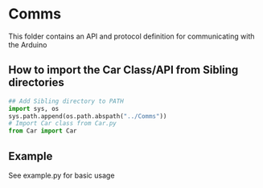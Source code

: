 # Comms

This folder contains an API and protocol definition for communicating with the Arduino

## How to import the Car Class/API from Sibling directories
```python
## Add Sibling directory to PATH
import sys, os
sys.path.append(os.path.abspath("../Comms"))
# Import Car class from Car.py
from Car import Car
```

## Example
See example.py for basic usage
